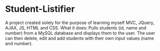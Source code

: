 # Student-Listifier
A project created solely for the purpose of learning myself MVC, JQuery, AJAX, JS, HTML and CSS. What it does: Pulls students (id, name and number) from a MySQL database and displays them to the user. The user can then delete, edit and add students with their own input values (name and number).
